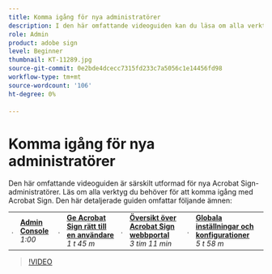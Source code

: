 ```yaml
---
title: Komma igång för nya administratörer
description: I den här omfattande videoguiden kan du läsa om alla verktyg du behöver för att komma igång med Acrobat Sign
role: Admin
product: adobe sign
level: Beginner
thumbnail: KT-11289.jpg
source-git-commit: 0e2bde4dcecc7315fd233c7a5056c1e14456fd98
workflow-type: tm+mt
source-wordcount: '106'
ht-degree: 0%

---
```


# Komma igång för nya administratörer

Den här omfattande videoguiden är särskilt utformad för nya Acrobat Sign-administratörer. Läs om alla verktyg du behöver för att komma igång med Acrobat Sign. Den här detaljerade guiden omfattar följande ämnen:

<table style="table-layout:auto">
<tr>
  <td>
    <a href="https://video.tv.adobe.com/v/343565/?autoplay=true&t=60">
      <img alt="Admin Console" src="../assets/Stepforward_18.png" />
    </a>
  </td>
  <td>
     <a href="https://video.tv.adobe.com/v/343565/?autoplay=true&t=60"><strong>Admin Console</strong></a>
         <br>
        <em>1:00</em>
    </td>
    <td>
    <a href="https://video.tv.adobe.com/v/343565/?autoplay=true&t=105">
      <img alt="Ge Acrobat Sign rätt till en användare" src="../assets/Stepforward_18.png" />
    </a>
  </td>
  <td>
     <a href="https://video.tv.adobe.com/v/343565/?autoplay=true&t=105"><strong>Ge Acrobat Sign rätt till en användare</strong></a>
        <br>
        <em>1 t 45 m</em>
    </td>
    <td>
    <a href="https://video.tv.adobe.com/v/343565/?autoplay=true&t=191">
      <img alt="Översikt över Acrobat Sign webbportal" src="../assets/Stepforward_18.png" />
    </a>
  </td>
  <td>
     <a href="https://video.tv.adobe.com/v/343565/?autoplay=true&t=191"><strong>Översikt över Acrobat Sign webbportal</strong></a>
        <br>
        <em>3 tim 11 min</em>
    </td>
    <td>
    <a href="https://video.tv.adobe.com/v/343565/?autoplay=true&t=358">
      <img alt="Globala inställningar och konfigurationer" src="../assets/Stepforward_18.png" />
    </a>
  </td>
  <td>
     <a href="https://video.tv.adobe.com/v/343565/?autoplay=true&t=358"><strong>Globala inställningar och konfigurationer</strong></a>
        <br>
        <em>5 t 58 m</em>
    </td>
  </tr>
  </table>

>[!VIDEO](https://video.tv.adobe.com/v/343565?hidetitle=true)
